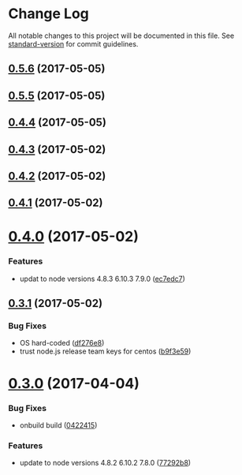 # Change Log

All notable changes to this project will be documented in this file. See [standard-version](https://github.com/conventional-changelog/standard-version) for commit guidelines.

<a name="0.5.6"></a>
## [0.5.6](https://github.com/bucharest-gold/origin-s2i-nodejs/compare/v0.5.5...v0.5.6) (2017-05-05)



<a name="0.5.5"></a>
## [0.5.5](https://github.com/bucharest-gold/origin-s2i-nodejs/compare/v0.4.3...v0.5.5) (2017-05-05)



<a name="0.4.4"></a>
## [0.4.4](https://github.com/bucharest-gold/origin-s2i-nodejs/compare/v0.4.3...v0.4.4) (2017-05-05)



<a name="0.4.3"></a>
## [0.4.3](https://github.com/bucharest-gold/origin-s2i-nodejs/compare/v0.4.2...v0.4.3) (2017-05-02)



<a name="0.4.2"></a>
## [0.4.2](https://github.com/bucharest-gold/origin-s2i-nodejs/compare/v0.4.1...v0.4.2) (2017-05-02)



<a name="0.4.1"></a>
## [0.4.1](https://github.com/bucharest-gold/origin-s2i-nodejs/compare/v0.4.0...v0.4.1) (2017-05-02)



<a name="0.4.0"></a>
# [0.4.0](https://github.com/bucharest-gold/origin-s2i-nodejs/compare/v0.3.1...v0.4.0) (2017-05-02)


### Features

* updat to node versions 4.8.3 6.10.3 7.9.0 ([ec7edc7](https://github.com/bucharest-gold/origin-s2i-nodejs/commit/ec7edc7))



<a name="0.3.1"></a>
## [0.3.1](https://github.com/bucharest-gold/origin-s2i-nodejs/compare/v0.3.0...v0.3.1) (2017-05-02)


### Bug Fixes

* OS hard-coded ([df276e8](https://github.com/bucharest-gold/origin-s2i-nodejs/commit/df276e8))
* trust node.js release team keys for centos ([b9f3e59](https://github.com/bucharest-gold/origin-s2i-nodejs/commit/b9f3e59))



<a name="0.3.0"></a>
# [0.3.0](https://github.com/bucharest-gold/origin-s2i-nodejs/compare/0.2.0...v0.3.0) (2017-04-04)


### Bug Fixes

* onbuild build  ([0422415](https://github.com/bucharest-gold/origin-s2i-nodejs/commit/0422415))


### Features

* update to node versions 4.8.2 6.10.2 7.8.0 ([77292b8](https://github.com/bucharest-gold/origin-s2i-nodejs/commit/77292b8))
